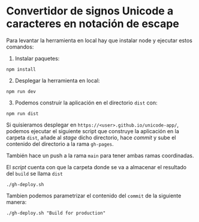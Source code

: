 # Convertidor de signos Unicode a caracteres en notación de escape

Para levantar la herramienta en local hay que instalar node y ejecutar estos comandos:

1. Instalar paquetes:

```
npm install
```

2. Desplegar la herramienta en local:

```
npm run dev
```

3. Podemos construir la aplicación en el directorio `dist` con:

```
npm run dist
```

Si quisieramos desplegar en `https://<user>.github.io/unicode-app/`, podemos ejecutar el siguiente script que construye la aplicación en la carpeta `dist`, añade al _stage_ dicho directorio, hace _commit_ y sube el contenido del directorio a la rama `gh-pages`. 

También hace un push a la rama `main` para tener ambas ramas coordinadas.

El _script_ cuenta con que la carpeta donde se va a almacenar el resultado del `build` se llama `dist`

```
./gh-deploy.sh
```

Tambien podemos parametrizar el contenido del `commit` de la siguiente manera:

```
./gh-deploy.sh "Build for production"
```

